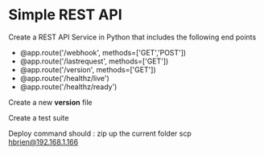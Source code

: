 # Simple REST API 
Create a REST API Service in Python that includes the following end points 

- @app.route('/webhook',  methods=['GET','POST'])
- @app.route('/lastrequest',  methods=['GET'])
- @app.route('/version',  methods=['GET'])
- @app.route('/healthz/live')
- @app.route('/healthz/ready')


Create a new __version__  file 

Create a test suite

Deploy command should : 
zip up the current folder 
scp hbrien@192.168.1.166



